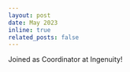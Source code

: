```yaml
---
layout: post
date: May 2023
inline: true
related_posts: false
---
```

Joined as Coordinator at Ingenuity!